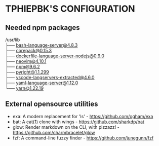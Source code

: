 # TPHIEPBK'S CONFIGURATION

## Needed npm packages

/usr/lib</br>
├── bash-language-server@4.8.3</br>
├── corepack@0.15.3</br>
├── dockerfile-language-server-nodejs@0.9.0</br>
├── neovim@4.10.1</br>
├── npm@9.6.2</br>
├── pyright@1.1.299</br>
├── vscode-langservers-extracted@4.6.0</br>
├── yaml-language-server@1.12.0</br>
└── yarn@1.22.19</br>

## External opensource utilities

+ exa: A modern replacement for 'ls' - https://github.com/ogham/exa
+ bat: A cat(1) clone with wings - https://github.com/sharkdp/bat
+ glow: Render markdown on the CLI, with pizzazz! - https://github.com/charmbracelet/glow
+ fzf: A command-line fuzzy finder - https://github.com/junegunn/fzf
